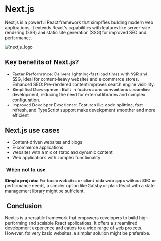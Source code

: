 # Next.js

Next.js is a powerful React framework that simplifies building modern web applications. It extends React's capabilities with features like server-side rendering (SSR) and static site generation (SSG) for improved SEO and performance.

![nextjs_logo](../assets/next_js_logo.png)

## Key benefits of Next.js?

- Faster Performance: Delivers lightning-fast load times with SSR and SSG, ideal for content-heavy websites and e-commerce stores.
  Enhanced SEO: Pre-rendered content improves search engine visibility.
- Simplified Development: Built-in features and conventions streamline development, reducing the need for external libraries and complex configuration.
- Improved Developer Experience: Features like code-splitting, fast refresh, and TypeScript support make development smoother and more efficient.

## Next.js use cases

- Content-driven websites and blogs
- E-commerce applications
- Websites with a mix of static and dynamic content
- Web applications with complex functionality

###  When not to use

**Simple projects**: For basic websites or client-side web apps without SEO or performance needs, a simpler option like Gatsby or plain React with a state management library might be sufficient.

##  Conclusion

Next.js is a versatile framework that empowers developers to build high-performing and scalable React applications. It offers a streamlined development experience and caters to a wide range of web projects. However, for very basic websites, a simpler solution might be preferable.
